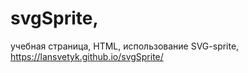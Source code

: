 # svgSprite,
учебная страница, HTML, использование SVG-sprite,
https://lansvetyk.github.io/svgSprite/
